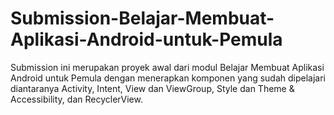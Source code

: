 # Submission-Belajar-Membuat-Aplikasi-Android-untuk-Pemula
Submission ini merupakan proyek awal dari modul Belajar Membuat Aplikasi Android untuk Pemula dengan menerapkan komponen yang sudah dipelajari diantaranya Activity, Intent, View dan ViewGroup, Style dan Theme & Accessibility, dan RecyclerView.
